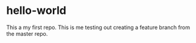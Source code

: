 # hello-world
This a my first repo.
This is me testing out creating a feature branch from the master repo.

